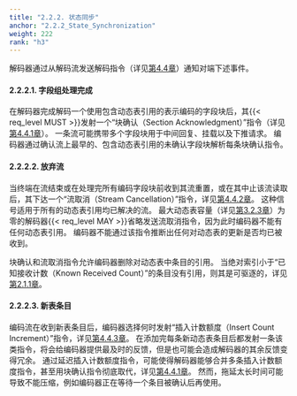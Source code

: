```yaml
---
title: "2.2.2. 状态同步"
anchor: "2.2.2_State_Synchronization"
weight: 222
rank: "h3"
---
```


解码器通过从解码流发送解码指令（详见[第4.4章]()）通知对端下述事件。

#### 2.2.2.1. 字段组处理完成

在解码器完成解码一个使用包含动态表引用的表示编码的字段块后，其{{< req_level MUST >}}发射一个“块确认（Section Acknowledgment）”指令（详见[第4.4.1章]()）。
一条流可能携带多个字段块用于中间回复、挂载以及下推请求。
编码器通过确认流上最早的、包含动态表引用的未确认字段块解析每条块确认指令。

#### 2.2.2.2. 放弃流

当终端在流结束或在处理完所有编码字段块前收到其流重置，或在其中止该流读取后，其下达一个“流取消（Stream Cancellation）”指令，详见[第4.4.2章]()。
这种信号适用于所有的动态表引用均已解决的流。
最大动态表容量（详见[第3.2.3章]()）为零的解码器{{< req_level MAY >}}省略发送流取消指令，因为此时编码器不能有任何动态表引用。
编码器不能通过该指令推断出任何对动态表的更新是否均已被收到。

块确认和流取消指令允许编码器删除对动态表中条目的引用。
当绝对索引小于“已知接收计数（Known Received Count）”的条目没有引用，则其是可驱逐的，详见[第2.1.1章]()。

#### 2.2.2.3. 新表条目

编码流在收到新表条目后，编码器选择何时发射“插入计数额度（Insert Count Increment）”指令，详见[第4.4.3章]()。
在添加完每条新动态表条目后都发射一条该类指令，将会给编码器提供最及时的反馈，但是也可能会造成解码器的其余反馈变得冗余。
通过延迟插入计数额度指令，可能使得解码器能够合并多条插入计数额度指令，甚至用块确认指令彻底取代，详见[第4.4.1章]()。
然而，拖延太长时间可能导致不能压缩，例如编码器正在等待一个条目被确认后再使用。

